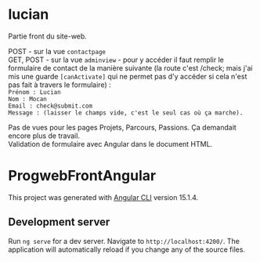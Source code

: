 # lucian

Partie front du site-web.

POST - sur la vue `contactpage`\
GET, POST - sur la vue `adminview` - pour y accéder il faut remplir le formulaire de contact de la manière suivante (la route c'est /check; mais j'ai mis une guarde `[canActivate]` qui ne permet pas d'y accéder si cela n'est pas fait à travers le formulaire) : \
`Prénom : Lucian`\
`Nom : Mocan`\
`Email : check@submit.com`\
`Message : (laisser le champs vide, c'est le seul cas où ça marche).`

Pas de vues pour les pages Projets, Parcours, Passions. Ça demandait encore plus de travail.\
Validation de formulaire avec Angular dans le document HTML.

# ProgwebFrontAngular

This project was generated with [Angular CLI](https://github.com/angular/angular-cli) version 15.1.4.

## Development server

Run `ng serve` for a dev server. Navigate to `http://localhost:4200/`. The application will automatically reload if you change any of the source files.

